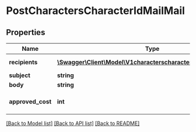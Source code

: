 # PostCharactersCharacterIdMailMail

## Properties
Name | Type | Description | Notes
------------ | ------------- | ------------- | -------------
**recipients** | [**\Swagger\Client\Model\V1characterscharacterIdmailRecipients1[]**](V1characterscharacterIdmailRecipients1.md) | recipients array | 
**subject** | **string** | subject string | 
**body** | **string** | body string | 
**approved_cost** | **int** | approved_cost integer | [optional] [default to 0]

[[Back to Model list]](../README.md#documentation-for-models) [[Back to API list]](../README.md#documentation-for-api-endpoints) [[Back to README]](../README.md)


